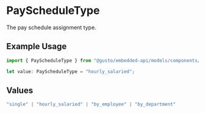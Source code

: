# PayScheduleType

The pay schedule assignment type.

## Example Usage

```typescript
import { PayScheduleType } from "@gusto/embedded-api/models/components/company.js";

let value: PayScheduleType = "hourly_salaried";
```

## Values

```typescript
"single" | "hourly_salaried" | "by_employee" | "by_department"
```